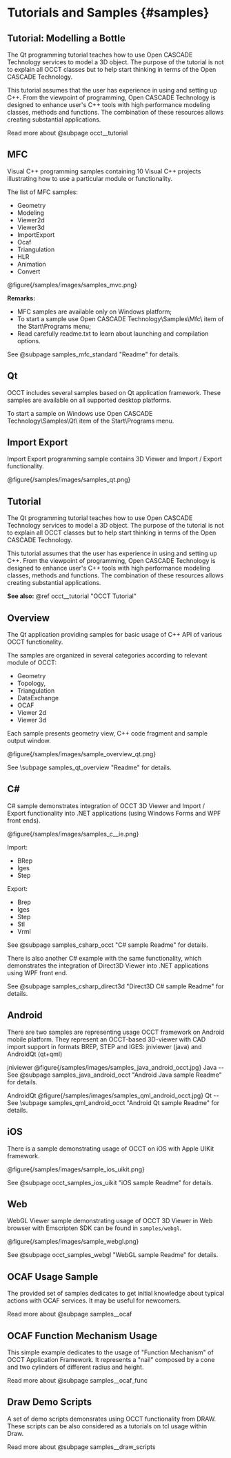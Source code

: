 Tutorials and Samples {#samples}
=====================

Tutorial: Modelling a Bottle
----------------------------
The Qt programming tutorial teaches how to use Open CASCADE Technology services to model a 3D object. 
The purpose of the tutorial is not to explain all OCCT classes but 
to help start thinking in terms of the Open CASCADE Technology.

This tutorial assumes that  the user has experience in using and setting up C++. 
From the viewpoint of programming, Open CASCADE Technology is designed 
to enhance user's C++ tools with high performance modeling classes, methods and functions. 
The combination of these resources allows creating substantial applications.

Read more about @subpage occt__tutorial

MFC
---------

Visual C++ programming samples containing 10 Visual C++ projects 
illustrating how to use a particular module or functionality.

The list of MFC samples:

  * Geometry
  * Modeling
  * Viewer2d
  * Viewer3d
  * ImportExport
  * Ocaf
  * Triangulation
  * HLR
  * Animation
  * Convert

@figure{/samples/images/samples_mvc.png}

**Remarks:**

  * MFC samples are available only on Windows platform;
  * To start a sample use Open CASCADE Technology\\Samples\\Mfc\\ item of the Start\\Programs menu;
  * Read carefully readme.txt to learn about launching and compilation options.

See @subpage samples_mfc_standard "Readme" for details.

Qt
---

 OCCT includes several samples based on Qt application framework.
These samples are available on all supported desktop platforms.

To start a sample on Windows use Open CASCADE Technology\\Samples\\Qt\\ item of the Start\\Programs menu.

 Import Export
-------------

 Import Export programming sample contains 3D Viewer and Import / Export functionality.

@figure{/samples/images/samples_qt.png}

 Tutorial
---------

The Qt programming tutorial teaches how to use Open CASCADE Technology services to model a 3D object. 
The purpose of the tutorial is not to explain all OCCT classes but 
to help start thinking in terms of the Open CASCADE Technology.

This tutorial assumes that  the user has experience in using and setting up C++. 
From the viewpoint of programming, Open CASCADE Technology is designed 
to enhance user's C++ tools with high performance modeling classes, methods and functions. 
The combination of these resources allows creating substantial applications.

**See also:** @ref occt__tutorial "OCCT Tutorial"

Overview
---------
 
The Qt application providing samples for basic usage of C++ API of various OCCT functionality.

The samples are organized in several categories according to relevant module of OCCT:
 
 * Geometry
 * Topology,
 * Triangulation
 * DataExchange
 * OCAF
 * Viewer 2d
 * Viewer 3d
 
Each sample presents geometry view, C++ code fragment and sample output window.
 
@figure{/samples/images/sample_overview_qt.png}
 
See \subpage samples_qt_overview "Readme" for details.

C#
---

C# sample demonstrates integration of OCCT 3D Viewer and Import / Export functionality into .NET applications (using Windows Forms and WPF front ends).

@figure{/samples/images/samples_c__ie.png}

Import:

  * BRep
  * Iges
  * Step

Export: 

  * Brep
  * Iges
  * Step
  * Stl
  * Vrml

See @subpage samples_csharp_occt "C# sample Readme" for details.

There is also another C# example with the same functionality, which demonstrates the integration of Direct3D Viewer into .NET applications using WPF front end.

See @subpage samples_csharp_direct3d "Direct3D C# sample Readme" for details.

Android
---------

There are two samples are representing usage OCCT framework on Android mobile platform. They represent an OCCT-based 3D-viewer with CAD import support in formats BREP, STEP and IGES: jniviewer (java) and AndroidQt (qt+qml)

jniviewer
@figure{/samples/images/samples_java_android_occt.jpg}
Java -- See @subpage samples_java_android_occt "Android Java sample Readme" for details.

AndroidQt
@figure{/samples/images/samples_qml_android_occt.jpg}
Qt -- See \subpage samples_qml_android_occt "Android Qt sample Readme" for details.

iOS
---

There is a sample demonstrating usage of OCCT on iOS with Apple UIKit framework.

@figure{/samples/images/sample_ios_uikit.png}

See @subpage occt_samples_ios_uikit "iOS sample Readme" for details.

Web
---------

WebGL Viewer sample demonstrating usage of OCCT 3D Viewer in Web browser with Emscripten SDK can be found in `samples/webgl`.

@figure{/samples/images/sample_webgl.png}

See @subpage occt_samples_webgl "WebGL sample Readme" for details.

OCAF Usage Sample
------------------

The provided set of samples dedicates to get initial knowledge about typical actions with OCAF services.  It may be 
useful for newcomers.

Read more about @subpage samples__ocaf

OCAF Function Mechanism Usage
-----------------------------

This simple example dedicates to the usage of "Function Mechanism" of OCCT Application Framework. It represents a "nail" 
composed by a cone and two cylinders of different radius and height.
 
Read more about @subpage samples__ocaf_func

Draw Demo Scripts
------------------

A set of demo scripts demonsrates using OCCT functionality from DRAW. These scripts can be also considered as a 
tutorials on tcl usage within Draw.

Read more about @subpage samples__draw_scripts
